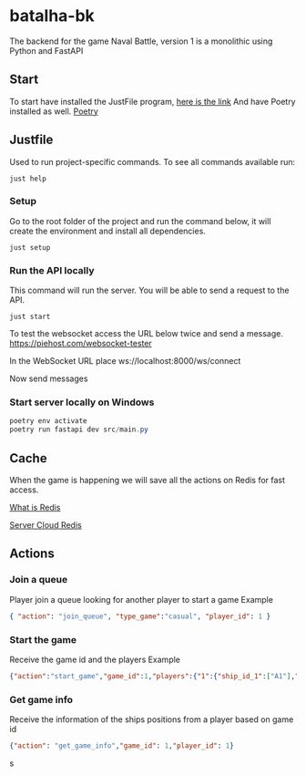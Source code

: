 # batalha-bk
The backend for the game Naval Battle, version 1 is a monolithic using Python and FastAPI

## Start
To start have installed the JustFile program, [here is the link](https://github.com/casey/just)
And have Poetry installed as well. [Poetry](https://python-poetry.org/)

## Justfile
Used to run project-specific commands.
To see all commands available run:

```shell
just help
```

### Setup
Go to the root folder of the project and run the command below, it will create the environment and install all dependencies.

```shell
just setup
```

### Run the API locally
This command will run the server. You will be able to send a request to the API.

```shell
just start
```

To test the websocket access the URL below twice and send a message.
https://piehost.com/websocket-tester

In the WebSocket URL place
ws://localhost:8000/ws/connect

Now send messages


### Start server locally on Windows

```powershell
poetry env activate
poetry run fastapi dev src/main.py
```

## Cache
When the game is happening we will save all the actions on Redis for fast access.

[What is Redis](https://redis.io/)

[Server Cloud Redis](https://cloud.redis.io/#/databases)

## Actions
### Join a queue
Player join a queue looking for another player to start a game
Example
```json
{ "action": "join_queue", "type_game":"casual", "player_id": 1 }
```

### Start the game
Receive the game id and the players
Example
```json
{"action":"start_game","game_id":1,"players":{"1":{"ship_id_1":["A1"],"ship_id_2":["B1","B2"],"ship_id_3":["C1","C2","C3"],"ship_id_4":["D1","D2","D3","D4"],"ship_id_5":["E1","E2","E3","E4","E5"]},"2":{"ship_id_1":["A5"],"ship_id_2":["B5","B6"],"ship_id_3":["C5","C6","C7"],"ship_id_4":["D5","D6","D7","D8"],"ship_id_5":["E5","E6","E7","E8","E9"]}}}
```

### Get game info
Receive the information of the ships positions from a player based on game id

```json
{"action": "get_game_info","game_id": 1,"player_id": 1}
```

s

